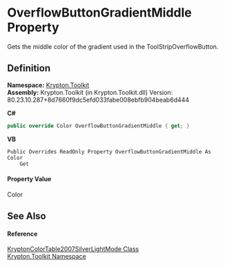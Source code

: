 # OverflowButtonGradientMiddle Property


Gets the middle color of the gradient used in the ToolStripOverflowButton.



## Definition
**Namespace:** <a href="79d2eac2-21f4-54ff-7552-b20c33c30600.md">Krypton.Toolkit</a>  
**Assembly:** Krypton.Toolkit (in Krypton.Toolkit.dll) Version: 80.23.10.287+8d7660f9dc5efd033fabe008ebfb904beab6d444

**C#**
``` C#
public override Color OverflowButtonGradientMiddle { get; }
```
**VB**
``` VB
Public Overrides ReadOnly Property OverflowButtonGradientMiddle As Color
	Get
```



#### Property Value
Color

## See Also


#### Reference
<a href="cc0efab1-c652-2fd0-f070-ee948f7ac2dc.md">KryptonColorTable2007SilverLightMode Class</a>  
<a href="79d2eac2-21f4-54ff-7552-b20c33c30600.md">Krypton.Toolkit Namespace</a>  
